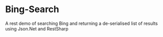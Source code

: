Bing-Search
===========

A rest demo of searching Bing and returning a de-serialised list of results using Json.Net and RestSharp
